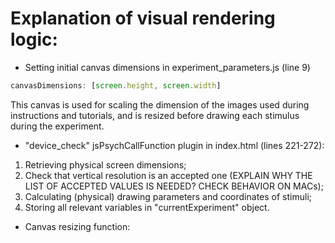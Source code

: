 # Explanation of visual rendering logic:
- Setting initial canvas dimensions in experiment_parameters.js (line 9)
```javascript
canvasDimensions: [screen.height, screen.width]
```
This canvas is used for scaling the dimension of the images used during instructions and tutorials, and is resized before drawing each stimulus during the experiment.

- "device_check" jsPsychCallFunction plugin in index.html (lines 221-272):
1. Retrieving physical screen dimensions;
2. Check that vertical resolution is an accepted one (EXPLAIN WHY THE LIST OF ACCEPTED VALUES IS NEEDED? CHECK BEHAVIOR ON MACs);
3. Calculating (physical) drawing parameters and coordinates of stimuli;
4. Storing all relevant variables in "currentExperiment" object.
 
 - Canvas resizing function:
 ```javascript
 
 ```